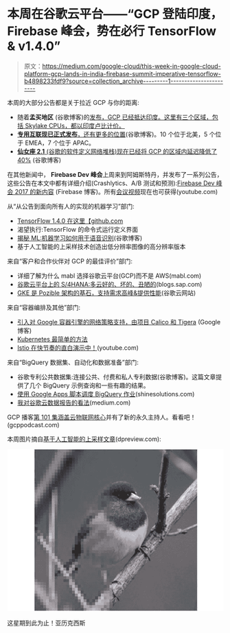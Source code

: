 # 本周在谷歌云平台——“GCP 登陆印度，Firebase 峰会，势在必行 TensorFlow & v1.4.0”

> 原文：<https://medium.com/google-cloud/this-week-in-google-cloud-platform-gcp-lands-in-india-firebase-summit-imperative-tensorflow-b4898233fdf9?source=collection_archive---------1----------------------->

本周的大部分公告都是关于拉近 GCP 与你的距离:

*   随着**孟买地区** (谷歌博客)的[发布，GCP 已经抵达印度。这里有三个区域，包括 Skylake CPUs，都以印度卢比计价。](http://goo.gl/yhtRuq)
*   [**专用互联现已正式发布**，还有更多的位置](http://goo.gl/dNqR6x)(谷歌博客)。10 个位于北美，5 个位于 EMEA，7 个位于 APAC。
*   [**仙女座 2.1** (谷歌的软件定义网络堆栈)现在已经将 GCP 的区域内延迟降低了 40%](http://goo.gl/rLVua7) (谷歌博客)

在其他新闻中， **Firebase Dev 峰会**上周来到阿姆斯特丹，并发布了一系列公告，这些公告在本文中都有详细介绍(Crashlytics、A/B 测试和预测):[Firebase Dev 峰会 2017 的新内容](http://goo.gl/zi1LdK) (Firebase 博客)。所有[会议视频](http://goo.gl/6BYrJJ)现在也可获得(youtube.com)

从“从公告到面向所有人的实现的机器学习”部门:

*   [TensorFlow 1.4.0 在这里【github.com ](http://goo.gl/ybHQa4)
*   渴望执行:TensorFlow 的命令式运行定义界面
*   [揭秘 ML:机器学习如何用于语音识别](http://goo.gl/r2AW1S)(谷歌博客)
*   基于人工智能的上采样技术创造出低分辨率图像的高分辨率版本

来自“客户和合作伙伴对 GCP 的最佳评价”部门:

*   详细了解为什么 mabl 选择谷歌云平台(GCP)而不是 AWS(mabl.com)
*   [谷歌云平台上的 S/4HANA:多云好的、坏的、丑陋的](http://goo.gl/NfaAuP)(blogs.sap.com)
*   [GKE 是 Pozible 架构的基石，支持需求高峰&提供性能](http://goo.gl/hAbvK5)(谷歌云网站)

来自“容器编排及其他”部门:

*   [引入对 Google 容器引擎的网络策略支持，由项目 Calico 和 Tigera](http://goo.gl/qAgW1p) (Google 博客)
*   [Kubernetes 最简单的方法](http://goo.gl/YQTAK5)
*   [Istio 在快节奏的直白演示中！](http://goo.gl/Uu9dk5)(youtube.com)

来自“BigQuery 数据集、自动化和数据准备”部门:

*   谷歌专利公共数据集:连接公共、付费和私人专利数据(谷歌博客)。这篇文章提供了几个 BigQuery 示例查询和一些有趣的结果。
*   [使用 Google Apps 脚本调度 BigQuery 作业](http://goo.gl/9YYkQk)(shinesolutions.com)
*   [我对谷歌云数据报告的看法](http://goo.gl/KJYWWT)(medium.com)

GCP 播客[第 101 集涵盖云物联网核心](http://goo.gl/jsVXkJ)并有了新的永久主持人。看看吧！(gcppodcast.com)

本周图片摘自[基于人工智能的上采样文章](http://goo.gl/XtVyjb)(dpreview.com):

![](img/390e8238561dd13cf04983b617cf5723.png)

这星期到此为止！亚历克西斯